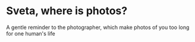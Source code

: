# Sveta, where is photos?
A gentle reminder to the photographer, which make photos of you too long for one human's life
